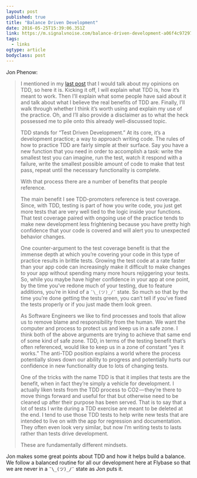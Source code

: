 ```yaml
---
layout: post 
published: true 
title: "Balance Driven Development" 
date: 2016-05-25T15:39:06.351Z 
link: https://m.signalvnoise.com/balance-driven-development-a06f4c972970#.mg45pgmna 
tags:
  - links
ogtype: article 
bodyclass: post 
---
```


Jon Phenow: 

> I mentioned in my [last post](https://m.signalvnoise.com/failure-as-progress-2596a1bb067) that I would talk about my opinions on TDD, so here it is. Kicking it off, I will explain what TDD is, how it’s meant to work. Then I’ll explain what some people have said about it and talk about what I believe the real benefits of TDD are. Finally, I’ll walk through whether I think it’s worth using and explain my use of the practice. Oh, and I’ll also provide a disclaimer as to what the heck possessed me to pile onto this already well-discussed topic.
> 
> TDD stands for “Test Driven Development.” At its core, it’s a development practice; a way to approach writing code. The rules of how to practice TDD are fairly simple at their surface. Say you have a new function that you need in order to accomplish a task: write the smallest test you can imagine, run the test, watch it respond with a failure, write the smallest possible amount of code to make that test pass, repeat until the necessary functionality is complete. 
> 
> With that process there are a number of benefits that people reference.
> 
> The main benefit I see TDD-promoters reference is test coverage. Since, with TDD, testing is part of how you write code, you just get more tests that are very well tied to the logic inside your functions. That test coverage paired with ongoing use of the practice tends to make new development less frightening because you have pretty high confidence that your code is covered and will alert you to unexpected behavior changes.
> 
> One counter-argument to the test coverage benefit is that the immense depth at which you’re covering your code in this type of practice results in brittle tests. Growing the test code at a rate faster than your app code can increasingly make it difficult to make changes to your app without spending many more hours rejiggering your tests. So, while you maybe have higher confidence in your app at one point, by the time you’ve redone much of your testing, due to feature additions, you’re in kind of a `¯\_(ツ)_/¯` state. So much so that by the time you’re done getting the tests green, you can’t tell if you’ve fixed the tests properly or if you just made them look green.
> 
> As Software Engineers we like to find processes and tools that allow us to remove blame and responsibility from the human. We want the computer and process to protect us and keep us in a safe zone. I think both of the above arguments are trying to achieve that same end of some kind of safe zone. TDD, in terms of the testing benefit that’s often referenced, would like to keep us in a zone of constant “yes it works.” The anti-TDD position explains a world where the process potentially slows down our ability to progress and potentially hurts our confidence in new functionality due to lots of changing tests.
> 
> One of the tricks with the name TDD is that it implies that tests are the benefit, when in fact they’re simply a vehicle for development. I actually liken tests from the TDD process to CO2 — they’re there to move things forward and useful for that but otherwise need to be cleaned up after their purpose has been served. That is to say that a lot of tests I write during a TDD exercise are meant to be deleted at the end. I tend to use those TDD tests to help write new tests that are intended to live on with the app for regression and documentation. They often even look very similar, but now I’m writing tests to lasts rather than tests drive development. 
> 
> These are fundamentally different mindsets.

Jon makes some great points about TDD and how it helps build a balance. We follow a balanced routine for all our development here at Flybase so that we are never in a `¯\_(ツ)_/¯` state as Jon puts it.
